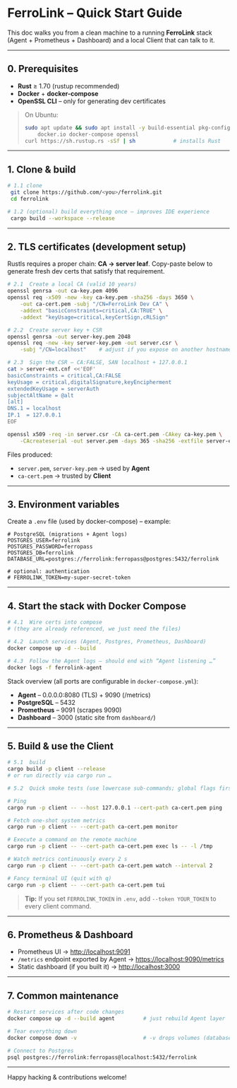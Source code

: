 # FerroLink – Quick Start Guide

This doc walks you from a clean machine to a running **FerroLink** stack (Agent + Prometheus + Dashboard) and a local Client that can talk to it.

---
## 0. Prerequisites

* **Rust** ≥ 1.70 (rustup recommended)
* **Docker** + **docker-compose**
* **OpenSSL CLI** – only for generating dev certificates

> On Ubuntu:
> ```bash
> sudo apt update && sudo apt install -y build-essential pkg-config libssl-dev \
>     docker.io docker-compose openssl
> curl https://sh.rustup.rs -sSf | sh            # installs Rust
> ```

---
## 1. Clone & build

```bash
# 1.1 clone
 git clone https://github.com/<you>/ferrolink.git
 cd ferrolink

# 1.2 (optional) build everything once – improves IDE experience
 cargo build --workspace --release
```

---
## 2. TLS certificates (development setup)

Rustls requires a proper chain: **CA → server leaf**. Copy-paste below to generate fresh dev certs that satisfy that requirement.

```bash
# 2.1  Create a local CA (valid 10 years)
openssl genrsa -out ca-key.pem 4096
openssl req -x509 -new -key ca-key.pem -sha256 -days 3650 \
    -out ca-cert.pem -subj "/CN=FerroLink Dev CA" \
    -addext "basicConstraints=critical,CA:TRUE" \
    -addext "keyUsage=critical,keyCertSign,cRLSign"

# 2.2  Create server key + CSR
openssl genrsa -out server-key.pem 2048
openssl req -new -key server-key.pem -out server.csr \
    -subj "/CN=localhost"    # adjust if you expose on another hostname

# 2.3  Sign the CSR – CA:FALSE, SAN localhost + 127.0.0.1
cat > server-ext.cnf <<'EOF'
basicConstraints = critical,CA:FALSE
keyUsage = critical,digitalSignature,keyEncipherment
extendedKeyUsage = serverAuth
subjectAltName = @alt
[alt]
DNS.1 = localhost
IP.1  = 127.0.0.1
EOF

openssl x509 -req -in server.csr -CA ca-cert.pem -CAkey ca-key.pem \
    -CAcreateserial -out server.pem -days 365 -sha256 -extfile server-ext.cnf
```

Files produced:

* `server.pem`, `server-key.pem` → used by **Agent**
* `ca-cert.pem`                  → trusted by **Client**

---
## 3. Environment variables

Create a `.env` file (used by docker-compose) – example:

```env
# PostgreSQL (migrations + Agent logs)
POSTGRES_USER=ferrolink
POSTGRES_PASSWORD=ferropass
POSTGRES_DB=ferrolink
DATABASE_URL=postgres://ferrolink:ferropass@postgres:5432/ferrolink

# optional: authentication
# FERROLINK_TOKEN=my-super-secret-token
```

---
## 4. Start the stack with Docker Compose

```bash
# 4.1  Wire certs into compose
# (they are already referenced, we just need the files)

# 4.2  Launch services (Agent, Postgres, Prometheus, Dashboard)
docker compose up -d --build

# 4.3  Follow the Agent logs – should end with “Agent listening …”
docker logs -f ferrolink-agent
```

Stack overview (all ports are configurable in `docker-compose.yml`):

* **Agent** – 0.0.0.0:8080 (TLS) + 9090 (/metrics)
* **PostgreSQL** – 5432
* **Prometheus** – 9091 (scrapes 9090)
* **Dashboard** – 3000 (static site from `dashboard/`)

---
## 5. Build & use the Client

```bash
# 5.1  build
cargo build -p client --release
# or run directly via cargo run …

# 5.2  Quick smoke tests (use lowercase sub-commands; global flags first)

# Ping
cargo run -p client -- --host 127.0.0.1 --cert-path ca-cert.pem ping

# Fetch one-shot system metrics
cargo run -p client -- --cert-path ca-cert.pem monitor

# Execute a command on the remote machine
cargo run -p client -- --cert-path ca-cert.pem exec ls -- -l /tmp

# Watch metrics continuously every 2 s
cargo run -p client -- --cert-path ca-cert.pem watch --interval 2

# Fancy terminal UI (quit with q)
cargo run -p client -- --cert-path ca-cert.pem tui
```

> **Tip:** If you set `FERROLINK_TOKEN` in `.env`, add `--token YOUR_TOKEN` to every client command.

---
## 6. Prometheus & Dashboard

* Prometheus UI → <http://localhost:9091>
* `/metrics` endpoint exported by Agent → <https://localhost:9090/metrics>
* Static dashboard (if you built it) → <http://localhost:3000>

---
## 7. Common maintenance

```bash
# Restart services after code changes
docker compose up -d --build agent         # just rebuild Agent layer

# Tear everything down
docker compose down -v                     # -v drops volumes (database!)

# Connect to Postgres
psql postgres://ferrolink:ferropass@localhost:5432/ferrolink
```

---
Happy hacking & contributions welcome!   